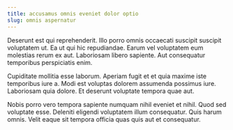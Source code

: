```yaml
---
title: accusamus omnis eveniet dolor optio
slug: omnis aspernatur
---
```


Deserunt est qui reprehenderit. Illo porro omnis occaecati suscipit suscipit voluptatem ut. Ea ut qui hic repudiandae. Earum vel voluptatem eum molestias rerum ex aut. Laboriosam libero sapiente. Aut consequatur temporibus perspiciatis enim.

Cupiditate mollitia esse laborum. Aperiam fugit et et quia maxime iste temporibus iure a. Modi est voluptas dolorem assumenda possimus iure. Laboriosam quia dolore. Et deserunt voluptate tempora quae aut.

Nobis porro vero tempora sapiente numquam nihil eveniet et nihil. Quod sed voluptate esse. Deleniti eligendi voluptatem illum consequatur. Quis harum omnis. Velit eaque sit tempora officia quas quis aut et consequatur.
